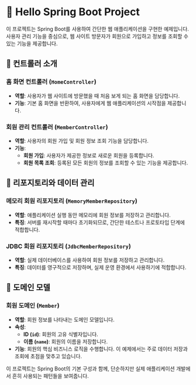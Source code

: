 # 🌱 Hello Spring Boot Project

이 프로젝트는 Spring Boot를 사용하여 간단한 웹 애플리케이션을 구현한 예제입니다. 사용자 관리 기능을 중심으로, 웹 사이트 방문자가 회원으로 가입하고 정보를 조회할 수 있는 기능을 제공합니다.

## 🎉 컨트롤러 소개

### 홈 화면 컨트롤러 (`HomeController`)

- **역할**: 사용자가 웹 사이트에 방문했을 때 처음 보게 되는 홈 화면을 담당합니다.
- **기능**: 기본 홈 화면을 반환하여, 사용자에게 웹 애플리케이션의 시작점을 제공합니다.

### 회원 관리 컨트롤러 (`MemberController`)

- **역할**: 사용자의 회원 가입 및 회원 정보 조회 기능을 담당합니다.
- **기능**:
  - **회원 가입**: 사용자가 제공한 정보로 새로운 회원을 등록합니다.
  - **회원 목록 조회**: 등록된 모든 회원의 정보를 조회할 수 있는 기능을 제공합니다.

## 💾 리포지토리와 데이터 관리

### 메모리 회원 리포지토리 (`MemoryMemberRepository`)

- **역할**: 애플리케이션 실행 동안 메모리에 회원 정보를 저장하고 관리합니다.
- **특징**: 서버를 재시작할 때마다 초기화되므로, 간단한 테스트나 프로토타입 단계에 적합합니다.

### JDBC 회원 리포지토리 (`JdbcMemberRepository`)

- **역할**: 실제 데이터베이스를 사용하여 회원 정보를 저장하고 관리합니다.
- **특징**: 데이터를 영구적으로 저장하며, 실제 운영 환경에서 사용하기에 적합합니다.

## 🚀 도메인 모델

### 회원 도메인 (`Member`)

- **역할**: 회원 정보를 나타내는 도메인 모델입니다.
- **속성**:
  - **ID (`id`)**: 회원의 고유 식별자입니다.
  - **이름 (`name`)**: 회원의 이름을 저장합니다.
- **기능**: 회원의 핵심 비즈니스 로직을 수행합니다. 이 예제에서는 주로 데이터 저장과 조회에 초점을 맞추고 있습니다.

이 프로젝트는 Spring Boot의 기본 구성과 함께, 단순하지만 실제 애플리케이션 개발에서 흔히 사용되는 패턴들을 보여줍니다.

